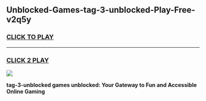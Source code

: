 
## Unblocked-Games-tag-3-unblocked-Play-Free-v2q5y
<h3>
<a href="https://premium76.site?title=tag-3-unblocked&ref=12A">CLICK TO PLAY</a></h3>
<hr>

<h3>
<a href="https://premium76.site?title=tag-3-unblocked&ref=12A">CLICK 2 PLAY</a>
  
</h3>

<a href="https://premium76.site?title=tag-3-unblocked&ref=12A"><img src="https://clearcache.store/games.png"></a>


**tag-3-unblocked games unblocked: Your Gateway to Fun and Accessible Online Gaming**
